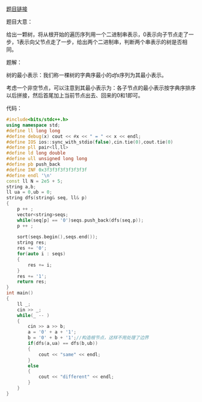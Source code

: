 [题目链接](https://www.acwing.com/problem/content/159/)

题目大意：

给出一颗树，将从根开始的遍历序列用一个二进制串表示，$0$表示向子节点走了一步，$1$表示向父节点走了一步，给出两个二进制串，判断两个串表示的树是否相同。

题解：

树的最小表示：我们称一棵树的字典序最小的$dfs$序列为其最小表示。

考虑一个非空节点，可以注意到其最小表示为：各子节点的最小表示按字典序排序以后拼接，然后首尾加上当前节点出去、回来的$0$和$1$即可。

代码：

```cpp
#include<bits/stdc++.h>
using namespace std;
#define ll long long
#define debug(x) cout << #x << " = " << x << endl;
#define IOS ios::sync_with_stdio(false),cin.tie(0),cout.tie(0)
#define pll pair<ll,ll>
#define ld long double
#define ull unsigned long long
#define pb push_back
#define INF 0x3f3f3f3f3f3f3f3f
#define endl '\n'
const ll N = 2e5 + 5;
string a,b;
ll ua = 0,ub = 0;
string dfs(string& seq, ll& p)
{
	p ++ ;
	vector<string>seqs;
	while(seq[p] == '0')seqs.push_back(dfs(seq,p));
	p ++ ;
	
	sort(seqs.begin(),seqs.end());
	string res;
	res += '0';
	for(auto i : seqs)
	{
		res += i;
	}
	res += '1';
	return res;
}
int main()
{
	ll _;
	cin >> _;
	while(_ -- )
	{
		cin >> a >> b;
		a = '0' + a + '1';
		b = '0' + b + '1';//构造根节点，这样不用处理了边界
		if(dfs(a,ua) == dfs(b,ub))
		{
			cout << "same" << endl;
		}
		else
		{
			cout << "different" << endl;
		}
	}
}
```